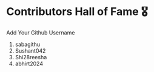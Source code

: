 # Contributors Hall of Fame 🎖
Add Your Github Username

1. sabagithu
2. Sushant042
3. Shi28reesha
4. abhirt2024








